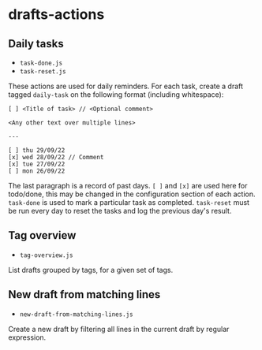 # drafts-actions

## Daily tasks

- `task-done.js`
- `task-reset.js`

These actions are used for daily reminders. For each task, create a draft tagged `daily-task` on the following format (including whitespace):

```
[ ] <Title of task> // <Optional comment>

<Any other text over multiple lines>

---

[ ] thu 29/09/22
[x] wed 28/09/22 // Comment
[x] tue 27/09/22
[ ] mon 26/09/22
```

The last paragraph is a record of past days. `[ ]` and `[x]` are used here for todo/done, this may be changed in the configuration section of each action. `task-done` is used to mark a particular task as completed. `task-reset` must be run every day to reset the tasks and log the previous day's result.

## Tag overview

- `tag-overview.js`

List drafts grouped by tags, for a given set of tags.

## New draft from matching lines

- `new-draft-from-matching-lines.js`

Create a new draft by filtering all lines in the current draft by regular expression.
